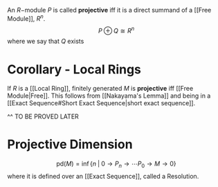 An $R-$module $P$ is called **projective** iff it is a direct summand of a [[Free Module]], $R^{n}$.
$$P \oplus Q \cong R^{n}$$
where we say that $Q$ exists

# Corollary - Local Rings
If $R$ is a [[Local Ring]], finitely generated $M$ is **projective** iff [[Free Module|Free]]. This follows from [[Nakayama's Lemma]] and being in a [[Exact Sequence#Short Exact Sequence|short exact sequence]]. 

^^ TO BE PROVED LATER 


# Projective Dimension
$$\text{pd}(M) = \inf\{n \;|\; 0 \to P_{n}\to \cdots P_{0}\to M \to 0\}$$
where it is defined over an [[Exact Sequence]], called a Resolution. 
